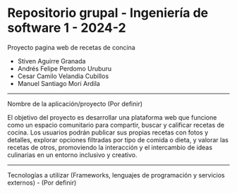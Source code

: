 #  Repositorio grupal - Ingeniería de software 1 - 2024-2
Proyecto pagina web de recetas de concina

- Stiven Aguirre Granada
- Andrés Felipe Perdomo Uruburu
- Cesar Camilo Velandia Cubillos
- Manuel Santiago Mori Ardila

---

Nombre de la aplicación/proyecto (Por definir)

El objetivo del proyecto es desarrollar una plataforma web que funcione como un espacio comunitario para compartir, buscar y calificar recetas de cocina. Los usuarios podrán publicar sus propias recetas con fotos y detalles, explorar opciones filtradas por tipo de comida o dieta, y valorar las recetas de otros, promoviendo la interacción y el intercambio de ideas culinarias en un entorno inclusivo y creativo.

---

Tecnologías a utilizar (Frameworks, lenguajes de programación y servicios externos) - (Por definir)
